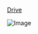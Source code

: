 [Drive
](https://drive.google.com/drive/folders/1GKdPG60LBvru-e2fMha9NIqRZFCKdvjO)



![Image](https://github.com/user-attachments/assets/80127c9e-17d7-412f-a379-abc8f2e61ad0)
